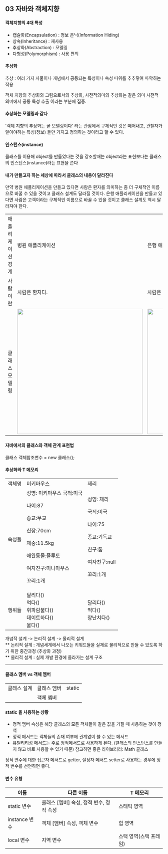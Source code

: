 ## 03 자바와 객체지향

#### 객체지향의 4대 특성

- 캡슐화(Encapsulation) : 정보 은닉(Information Hiding)
- 상속(Inheritance) : 재사용
- 추상화(Abstraction) : 모델링
- 다형성(Polymorphism) : 사용 편의

#### 추상화

추상 : 여러 가지 사물이나 개념에서 공통되는 특성이나 속성 따위를 추추랗여 파악하는 작용

객체 지향의 추상화와 그림으로서의 추상화, 사전적의미의 추상화는 같은 의미
사전적 의미에서 공통 특성 추출 이라는 부분에 집중.

#### 추상화는 모델링과 같다
'객체 지향의 추상화는 곧 모델링이다' 라는 관점에서 구체적인 것은 떼어내고, 관찰자가 알아야하는 특성(정보) 들만 가지고 정의하는 것이라고 할 수 있다.

#### 인스턴스(instance)

클래스를 이용해 object를 만들었다는 것을 강조할때는 object라는 표현보다는 클래스의 인스턴스(instance)라는 표현을 쓴다

#### 내가 만들고자 하는 세상에 따라서 클래스의 내용이 달라진다

만약 병원 애플리케이션을 만들고 있다면 사람은 환자를 의미하는 좀 더 구체적인 이름으로 바꿀 수 있을 것이고 클래스 설계도 달라질 것이다. 은행 애플리케이션을 만들고 있다면 사람은 고객이라는 구체적인 이름으로 바꿀 수 있을 것이고 클래스 설계도 역시 달라져야 한다.

<table>
<tr>
<td>애플리케이션 경계</td>
<td>병원 애플리케이션</td>
<td>은행 애플리케이션</td>
</tr>

<tr>
<td>사람이란 </td>
<td>사람은 환자다.</td>
<td>사람은 고객이다.</td>
</tr>

<tr>
<td>클래스 모델링</td>
<td>
  <img src = "https://github.com/user-attachments/assets/901056a5-8f52-407b-a6a7-42ea3aa4b9eb" width = "400" height = "auto" />
</td>
<td>
  <img src = "https://github.com/user-attachments/assets/9f86a777-60ce-44cb-8b55-7d06344275bd" width = "400" height = "auto" />
</td>
</tr>
</table>

#### 자바에서의 클래스와 객체 관계 표현법

클래스 객체참조변수 = new 클래스();

#### 추상화와 T 메모리

<table>
<tr>
<td>객체명</td>
<td>미키마우스</td>
<td>제리</td>
</tr>

<tr>
<td>속성들</td>
<td>성명: 미키마우스   
  국적:미국
  
  나이:87
  
  종교:무교
  
  신장:70cm
  
  체중:11.5kg
  
  애완동물:플루토
  
  여자친구:미니마우스
  
  꼬리:1개</td>
<td>성명: 제리
  
  국적:미국
  
  나이:75
  
  종교:기독교
  
  친구:톰
  
  여자친구:null
  
  꼬리:1개</td>
</tr>

<tr>
<td>행위들</td>
<td>
  달리다()<br/>
  먹다()<br/>  
  휘파람불다()<br/>  
  데이트하다()<br/>  
  울다()<br/>  
</td>
<td>
  달리다()<br/>  
  먹다()<br/>  
  장난치다()<br/>  
</td>
</tr>
</table>

개념적 설계 -> 논리적 설계 -> 물리적 설계 <br/>
** 논리적 설계 : 개념세계에서 나오는 키워드들을 실제로 물리적으로 만들 수 있도록 하기 위한 중간과정 (추상화 과정) <br/>
** 물리적 설계 : 실제 개발 환경에 올라가는 설계 구조 <br/>

---

#### 클래스 멤버 vs 객체 멤버

||||
|------|---|---|
|클래스 설계|클래스 멤버|static|클래스 멤버 속성|
||객체 멤버||클래스 멤버 메서드|


#### static 을 사용하는 상황

- 정적 멤버 속성은 해당 클래스의 모든 객체들이 같은 값을 가질 때 사용하는 것이 정석
- 정적 메서드는 객체들의 존재 여부에 관계없이 쓸 수 있는 메서드
- 유틸리티성 메서드는 주로 정적메서드로 사용하게 된다. (클래스의 인스턴스를 만들지 않고 바로 사용할 수 있기 때문) 참고하면 좋은 라이브러리: Math 클래스

정적 변수에 대한 접근자 메서드로 getter, 설정자 메서드 setter로 사용하는 경우에 정적 변수를 선언하면 좋다.

#### 변수 유형

|이름|다른 이름|T 메모리|
|------|---|---|
|static 변수|클래스 [멤버] 속성, 정적 변수, 정적 속성|스태틱 영역|
|instance 변수|객체 [멤버] 속성, 객체 변수|힙 영역|
|local 변수|지역 변수|스택 영역(스택 프레임)|


